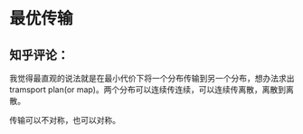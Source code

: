 # 最优传输

## 知乎评论：

​	我觉得最直观的说法就是在最小代价下将一个分布传输到另一个分布，想办法求出tramsport plan(or map)。两个分布可以连续传连续，可以连续传离散，离散到离散。

传输可以不对称，也可以对称。